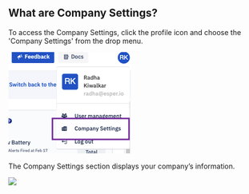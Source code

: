 ## What are Company Settings?

  To access the Company Settings, click the profile icon and choose the 'Company Settings' from the drop menu.

  

![COmpany setting option](./images/company-main.png)


The Company Settings section displays your company’s information.

![](https://lh3.googleusercontent.com/-r5ggAvusgmMx2h3mSHMgngTMjYPzR_28mG5LaoskqSYi--rX7K4DHD1k9d7cAufx_Xpsr7uYcmyNpjkWAt1tcwOrAT5cBazzidL6OhzqaffIFRCHfJB5IIts0OcU7yf7VIs0LQX)

<!-- Enhanced Onboarding Security: If enabled, manual record registration or onboarding approval is required for each device. If disabled, all devices may onboard to the directory without requiring approval. -->